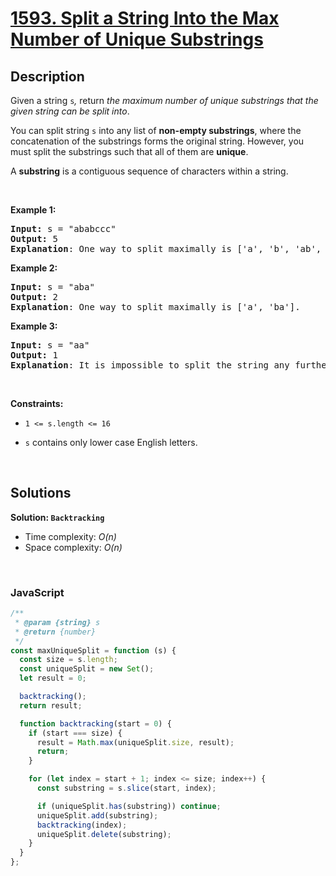 # [1593. Split a String Into the Max Number of Unique Substrings](https://leetcode.com/problems/split-a-string-into-the-max-number-of-unique-substrings)

## Description

<div class="xFUwe" data-track-load="description_content"><p>Given a string&nbsp;<code>s</code><var>,</var>&nbsp;return <em>the maximum&nbsp;number of unique substrings that the given string can be split into</em>.</p>

<p>You can split string&nbsp;<code>s</code> into any list of&nbsp;<strong>non-empty substrings</strong>, where the concatenation of the substrings forms the original string.&nbsp;However, you must split the substrings such that all of them are <strong>unique</strong>.</p>

<p>A <strong>substring</strong> is a contiguous sequence of characters within a string.</p>

<p>&nbsp;</p>
<p><strong class="example">Example 1:</strong></p>

<pre><strong>Input:</strong> s = "ababccc"
<strong>Output:</strong> 5
<strong>Explanation</strong>: One way to split maximally is ['a', 'b', 'ab', 'c', 'cc']. Splitting like ['a', 'b', 'a', 'b', 'c', 'cc'] is not valid as you have 'a' and 'b' multiple times.
</pre>

<p><strong class="example">Example 2:</strong></p>

<pre><strong>Input:</strong> s = "aba"
<strong>Output:</strong> 2
<strong>Explanation</strong>: One way to split maximally is ['a', 'ba'].
</pre>

<p><strong class="example">Example 3:</strong></p>

<pre><strong>Input:</strong> s = "aa"
<strong>Output:</strong> 1
<strong>Explanation</strong>: It is impossible to split the string any further.
</pre>

<p>&nbsp;</p>
<p><strong>Constraints:</strong></p>

<ul>
	<li>
	<p><code>1 &lt;= s.length&nbsp;&lt;= 16</code></p>
	</li>
	<li>
	<p><code>s</code> contains&nbsp;only lower case English letters.</p>
	</li>
</ul>
</div>

<p>&nbsp;</p>

## Solutions

**Solution: `Backtracking`**

- Time complexity: <em>O(n)</em>
- Space complexity: <em>O(n)</em>

<p>&nbsp;</p>

### **JavaScript**

```js
/**
 * @param {string} s
 * @return {number}
 */
const maxUniqueSplit = function (s) {
  const size = s.length;
  const uniqueSplit = new Set();
  let result = 0;

  backtracking();
  return result;

  function backtracking(start = 0) {
    if (start === size) {
      result = Math.max(uniqueSplit.size, result);
      return;
    }

    for (let index = start + 1; index <= size; index++) {
      const substring = s.slice(start, index);

      if (uniqueSplit.has(substring)) continue;
      uniqueSplit.add(substring);
      backtracking(index);
      uniqueSplit.delete(substring);
    }
  }
};
```
